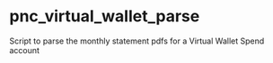 # pnc_virtual_wallet_parse
Script to parse the monthly statement pdfs for a Virtual Wallet Spend account
